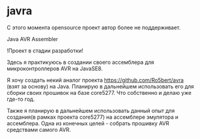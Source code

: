 # javra

С этого момента opensource проект автор более не поддерживает.

Java AVR Assembler

!Проект в стадии разработки!

Здесь я практикуюсь в создании своего ассемблера для микроконтроллеров AVR на JavaSE8.

Я хочу создать некий аналог проекта https://github.com/Ro5bert/avra (взят за основу) на Java.
Планирую в дальнейшем использовать его для сборки своих прошивок на базе core5277.
Что собственно и делаю уже где-то год.

Также я планирую в дальнейшем использовать данный опыт для создания(в рамках проекта core5277) на ассемблере эмулятора и ассемблера.
Одна из конечных целей - собрать прошивку AVR средствами самого AVR.

